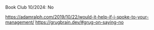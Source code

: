 Book Club 10/2024: No

https://adamralph.com/2019/10/22/would-it-help-if-i-spoke-to-your-management/
https://grugbrain.dev/#grug-on-saying-no